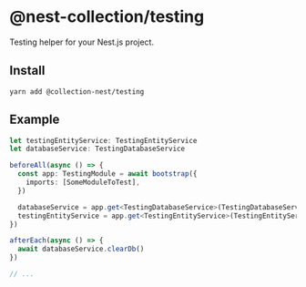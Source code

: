 # @nest-collection/testing

Testing helper for your Nest.js project.

## Install

```
yarn add @collection-nest/testing
```

## Example

```typescript
let testingEntityService: TestingEntityService
let databaseService: TestingDatabaseService

beforeAll(async () => {
  const app: TestingModule = await bootstrap({
    imports: [SomeModuleToTest],
  })

  databaseService = app.get<TestingDatabaseService>(TestingDatabaseService)
  testingEntityService = app.get<TestingEntityService>(TestingEntityService)
})

afterEach(async () => {
  await databaseService.clearDb()
})

// ...
```
